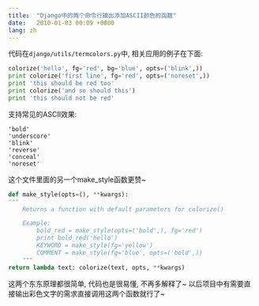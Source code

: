 ```yaml
---
title:  "Django中的两个命令行输出添加ASCII颜色的函数"
date:   2010-01-03 00:09 +0800
lang: zh
---
```


代码在`django/utils/termcolors.py`中, 相关应用的例子在下面:

```python
colorize('hello', fg='red', bg='blue', opts=('blink',))
print colorize('first line', fg='red', opts=('noreset',))
print 'this should be red too'
print colorize('and so should this')
print 'this should not be red'
```

支持常见的ASCII效果:

```
'bold'
'underscore'
'blink'
'reverse'
'conceal'
'noreset'
```

这个文件里面的另一个make_style函数更赞~

```python
def make_style(opts=(), **kwargs):
"""
    Returns a function with default parameters for colorize()

    Example:
        bold_red = make_style(opts=('bold',), fg='red')
        print bold_red('hello')
        KEYWORD = make_style(fg='yellow')
        COMMENT = make_style(fg='blue', opts=('bold',))
    """
return lambda text: colorize(text, opts, **kwargs)
```

这两个东东原理都很简单, 代码也是很易懂, 不再多解释了~ 以后项目中有需要直接输出彩色文字的需求直接调用这两个函数就行了~
